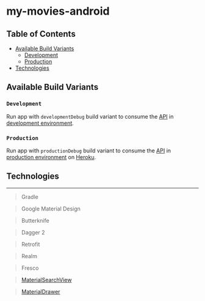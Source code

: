 # my-movies-android

## Table of Contents

- [Available Build Variants](#available-build-variants)
  - [Development](#development)
  - [Production](#production)
- [Technologies](#technologies)

## Available Build Variants

### `Development`

Run app with `developmentDebug` build variant to consume the [API](https://github.com/WellingtonCosta/my-movies-api) in [development environment](https://github.com/WellingtonCosta/my-movies-api/blob/master/README.md#development).<br>

### `Production`

Run app with `productionDebug` build variant to consume the [API](https://github.com/WellingtonCosta/my-movies-api) in [production environment](https://github.com/WellingtonCosta/my-movies-api/blob/master/README.md#production) on [Heroku](https://my-movies-api.herokuapp.com/).<br>

## Technologies

----------------------------
> Gradle

> Google Material Design

> Butterknife

> Dagger 2

> Retrofit

> Realm

> Fresco

> [MaterialSearchView](https://github.com/MiguelCatalan/MaterialSearchView)

> [MaterialDrawer](https://github.com/mikepenz/MaterialDrawer)
